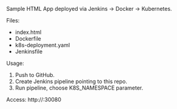 Sample HTML App deployed via Jenkins -> Docker -> Kubernetes.

Files:
- index.html
- Dockerfile
- k8s-deployment.yaml
- Jenkinsfile

Usage:
1. Push to GitHub.
2. Create Jenkins pipeline pointing to this repo.
3. Run pipeline, choose K8S_NAMESPACE parameter.

Access: http://<node-ip>:30080

